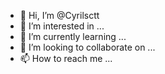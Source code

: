 - 👋 Hi, I’m @Cyrilsctt
- 👀 I’m interested in ...
- 🌱 I’m currently learning ...
- 💞️ I’m looking to collaborate on ...
- 📫 How to reach me ...

<!---
Cyrilsctt/Cyrilsctt is a ✨ special ✨ repository because its `README.md` (this file) appears on your GitHub profile.
You can click the Preview link to take a look at your changes.
--->

